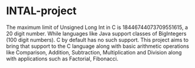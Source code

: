 # INTAL-project
The maximum limit of Unsigned Long Int in C is 18446744073709551615, a 20 digit number. While languages like Java support classes of BigIntegers (100 digit numbers). C by default has no such support. This project aims to bring that support to the C language along with basic arithmetic operations like Comparison, Addition, Subtraction, Multiplication and Division along with applications such as Factorial, Fibonacci.
